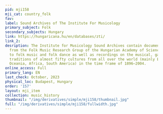 ```yaml
---
pid: mji158
mji_cat: country_folk
fav: 
label: Sound Archives of The Institute For Musicology
primary_subject: Folk
secondary_subjects: Hungary
link: https://hungaricana.hu/en/databases/zti/
link_2: 
desription: The Institute for Musicology Sound Archives contain documents and recordings
  from the Folk Music Research Group of the Hungarian Academy of Sciences relating
  to folk music and folk dance as well as recordings on the musical, game and dance
  traditions of almost fifty cultures from all over the world (mainly Europe, Asia,
  Oceania, Africa, South America) in the time frame of 1896–2004.
online_access: Full
primary_lang: EN
last_check: October, 2023
physical_loc: Budapest, Hungary
order: '157'
layout: mji_item
collection: music_history
thumbnail: "/img/derivatives/simple/mji158/thumbnail.jpg"
full: "/img/derivatives/simple/mji158/fullwidth.jpg"
---
```

